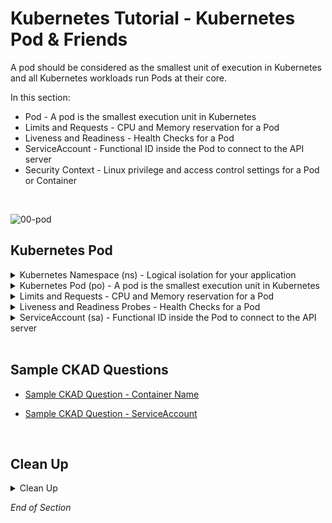# Kubernetes Tutorial - Kubernetes Pod & Friends

 A pod should be considered as the smallest unit of execution in Kubernetes and all Kubernetes workloads run Pods at their core.

In this section:
- Pod - A pod is the smallest execution unit in Kubernetes
- Limits and Requests - CPU and Memory reservation for a Pod
- Liveness and Readiness - Health Checks for a Pod
- ServiceAccount - Functional ID inside the Pod to connect to the API server
- Security Context - Linux privilege and access control settings for a Pod or Container
<br />

![00-pod](https://user-images.githubusercontent.com/18049790/135598360-f75b3c0d-1a41-4bb2-bf0e-cb983e819690.jpg)
<br />

## Kubernetes Pod

<details class="faq box"><summary>Kubernetes Namespace (ns)  - Logical isolation for your application</summary>
<p>

> Problem Statement: I want logical separation and isolation for my application
>
> tl;dr – This is the holder for your application

kubernetes.io bookmark: [Namespaces](https://kubernetes.io/docs/concepts/overview/working-with-objects/namespaces/)

```bash
kubectl create namespace ns-bootcamp-pod
kubectl config set-context --current --namespace=ns-bootcamp-pod
```

Output:

```bash
apiVersion: v1
kind: Namespace
metadata:  
  name: ns-bootcamp-pod
```

</p>
</details>

<details class="faq box"><summary>Kubernetes Pod (po) - A pod is the smallest execution unit in Kubernetes</summary>
<p>

> Problem Statement: I want to run immutable and resilient Linux workloads 
>
> tl;dr – Compute, Network, Storage and Monitoring around your application

![02-basic-pod](https://user-images.githubusercontent.com/18049790/140636351-ca0b3797-be8c-4a13-9cab-9a8d822fc7f3.jpg)

kubernetes.io bookmark: [Using Pods](https://kubernetes.io/docs/concepts/workloads/pods/#using-pods)

```bash
clear
# Create the pod via the command line imperatively
kubectl run my-pod --image=nginx:1.20.0 --port=80
```

Output:

```yaml
apiVersion: v1
kind: Pod
metadata:
  name: my-pod
spec:
  containers:
  - name: my-container #👈👈👈 Altered to call out container spec
    image: nginx:1.20.0
    ports:
    - containerPort: 80
```

</p>
</details>

<details class="faq box"><summary>Limits and Requests - CPU and Memory reservation for a Pod</summary>
<p>

> Problem Solving: I want to guarantee CPU and RAM for my microservice
>
> tl;dr – Let me make a CPU and RAM reservation

![02-basic-pod-cpu-ram](https://user-images.githubusercontent.com/18049790/140636353-8942ddfc-edae-4a84-86d3-eb41fe04bd9f.jpg)

kubernetes.io bookmark: [Meaning of Memory](https://kubernetes.io/docs/concepts/configuration/manage-resources-containers/#meaning-of-memory)

```bash
kubectl delete pod my-pod --grace-period 0 --force
clear
```

```yaml
cat << EOF | kubectl apply -f -
apiVersion: v1
kind: Pod
metadata:
  name: my-pod
spec:
  containers:
  - name: my-container
    image: nginx:1.20.0
    ports:
    - containerPort: 80
    resources: #👈👈👈 CPU & RAM Resources
      requests: #👈👈👈 Minimum “Request”
        memory: "64Mi"  #👈👈👈 64Mi = 64 Megabyte
        cpu: "250m" #👈👈👈 250m = 250 milliCPU
      limits:  #👈👈👈 Maximum “Limit”
        memory: "128Mi" #👈👈👈 128Mi = 128 Megabyte
        cpu: "500m" #👈👈👈 500m = 500 milliCPU (½ CPU)
EOF
```
The Relationship between Resources and Quality of Service

![02-qos](https://user-images.githubusercontent.com/18049790/140636356-998f8802-1869-4316-88ae-86c59e3192f4.jpg)

</p>
</details>

<details class="faq box"><summary>Liveness and Readiness Probes - Health Checks for a Pod</summary>
<p>

> Problem Solving: I want a way to check the health of my microservices application

> tl;dr – How to perform Health Checks on my microservices application 

![02-probes](https://user-images.githubusercontent.com/18049790/140636355-41c9dd4d-c2f5-48a2-82f8-eb369c6ac370.jpg)

kubernetes.io bookmark: [Define a liveness HTTP request](https://kubernetes.io/docs/tasks/configure-pod-container/configure-liveness-readiness-startup-probes/#define-a-liveness-http-request)

```bash
kubectl delete pod my-pod --grace-period 0 --force
clear
```

```yaml
cat << EOF | kubectl apply -f -
apiVersion: v1
kind: Pod
metadata:
  name: my-pod
spec:
  containers:
  - name: my-container
    image: nginx:1.20.0
    ports:
    - containerPort: 80
    resources:
      requests:
        memory: "64Mi"
        cpu: "250m"
      limits:
        memory: "128Mi"
        cpu: "500m"
    livenessProbe: #👈👈👈 Are you alive?
      httpGet: #👈👈👈 Execute a HTTP request 
        path: / #👈👈👈 Check for an HTTP response between 200 and 400
        port: 80 #👈👈👈 Run the probe against port 80
      initialDelaySeconds: 3  #👈👈👈 Start probe after initial wait of 3 seconds
      periodSeconds: 3 #👈👈👈 Run probe every 3 seconds
    readinessProbe: #👈👈👈 Are you ready for traffic?
      httpGet:
        path: /
        port: 80
      initialDelaySeconds: 3
      periodSeconds: 3
EOF
```

</p>
</details>

<details class="faq box"><summary>ServiceAccount (sa) - Functional ID inside the Pod to connect to the API server</summary>
<p>

![02-sa](https://user-images.githubusercontent.com/18049790/140636357-47267a95-7dd2-4bca-8ab4-b8214e7e25b0.jpg)

kubernetes.io bookmark: [Configure Service Accounts for Pods](https://kubernetes.io/docs/tasks/configure-pod-container/configure-service-account/)

```bash
kubectl delete pod my-pod --grace-period 0 --force
clear
```

```yaml
cat << EOF | kubectl apply -f -
apiVersion: v1
kind: ServiceAccount
metadata:
  name: my-serviceaccount  
---
apiVersion: v1
kind: Pod
metadata:
  name: my-pod
spec:
  serviceAccountName: my-serviceaccount #👈👈👈 give an identity to your pod
  containers:
  - name: my-container
    image: nginx:1.20.0
    ports:
    - containerPort: 80
    resources:
      requests:
        memory: "64Mi"
        cpu: "250m"
      limits:
        memory: "128Mi"
        cpu: "500m"
    livenessProbe: 
      httpGet:  
        path: / 
        port: 80 
      initialDelaySeconds: 3  
      periodSeconds: 3 
    readinessProbe: 
      httpGet:
        path: /
        port: 80
      initialDelaySeconds: 3
      periodSeconds: 3
EOF
```

</p>
</details>
<br />

## Sample CKAD Questions

* [Sample CKAD Question - Container Name](https://github.com/jamesbuckett/ckad-questions/blob/main/01-ckad-design-build.md#01-02-create-a-namespace-called-pod-namespace-create-a-pod-called-pod-1-using-nginx-image-the-container-in-the-pod-should-be-named-container-1)

* [Sample CKAD Question - ServiceAccount](https://github.com/jamesbuckett/ckad-questions/blob/main/02-ckad-env-configuration-security.md#02-04-create-a-namespace-called-serviceaccount-namespace-create-a-pod-called-serviceaccount-pod-using-nginx-image-create-a-seviceaccount-called-my-serviceaccount-update-the-pod-to-use-the-new-serviceaccount-display-the-token-for-the-new-serviceaccount)
<br />

## Clean Up

<details class="faq box"><summary>Clean Up</summary>
<p>

```bash
cd
yes | rm -R ~/ckad/
kubectl delete ns ns-bootcamp-pod 
kubectl delete sa my-serviceaccount
```

</p>
</details>

_End of Section_
